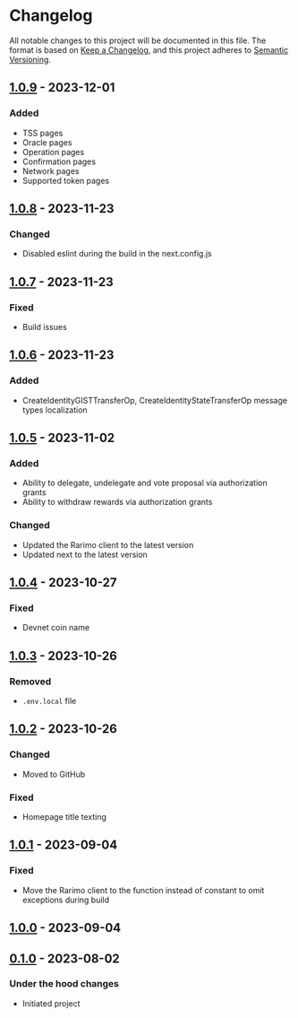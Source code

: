 # Changelog

All notable changes to this project will be documented in this file.
The format is based on [Keep a Changelog], and this project adheres to [Semantic Versioning].

## [1.0.9] - 2023-12-01
### Added
- TSS pages
- Oracle pages
- Operation pages
- Confirmation pages
- Network pages
- Supported token pages

## [1.0.8] - 2023-11-23
### Changed
- Disabled eslint during the build in the next.config.js

## [1.0.7] - 2023-11-23
### Fixed
- Build issues

## [1.0.6] - 2023-11-23
### Added
- CreateIdentityGISTTransferOp, CreateIdentityStateTransferOp message types localization

## [1.0.5] - 2023-11-02
### Added
- Ability to delegate, undelegate and vote proposal via authorization grants
- Ability to withdraw rewards via authorization grants

### Changed
- Updated the Rarimo client to the latest version
- Updated next to the latest version

## [1.0.4] - 2023-10-27
### Fixed
- Devnet coin name

## [1.0.3] - 2023-10-26
### Removed
- `.env.local` file

## [1.0.2] - 2023-10-26
### Changed
- Moved to GitHub

### Fixed
- Homepage title texting

## [1.0.1] - 2023-09-04
### Fixed
- Move the Rarimo client to the function instead of constant to omit exceptions during build

## [1.0.0] - 2023-09-04

## [0.1.0] - 2023-08-02

### Under the hood changes

- Initiated project

[Unreleased]: https://gitlab.com/rarimo/scan/compare/1.0.9...HEAD
[1.0.9]: https://gitlab.com/rarimo/scan/compare/1.0.8...1.0.9
[1.0.8]: https://gitlab.com/rarimo/scan/compare/1.0.7...1.0.8
[1.0.7]: https://gitlab.com/rarimo/scan/compare/1.0.6...1.0.7
[1.0.6]: https://gitlab.com/rarimo/scan/compare/1.0.5...1.0.6
[1.0.5]: https://gitlab.com/rarimo/scan/compare/1.0.4...1.0.5
[1.0.4]: https://gitlab.com/rarimo/scan/compare/1.0.3...1.0.4
[1.0.3]: https://gitlab.com/rarimo/scan/compare/1.0.2...1.0.3
[1.0.2]: https://gitlab.com/rarimo/scan/compare/1.0.1...1.0.2
[1.0.1]: https://gitlab.com/rarimo/scan/compare/1.0.0...1.0.1
[1.0.0]: https://gitlab.com/rarimo/scan/compare/0.1.0...1.0.0
[0.1.0]: https://gitlab.com/rarimo/scan/tags/0.1.0
[Keep a Changelog]: https://keepachangelog.com/en/1.0.0/
[Semantic Versioning]: https://semver.org/spec/v2.0.0.html
